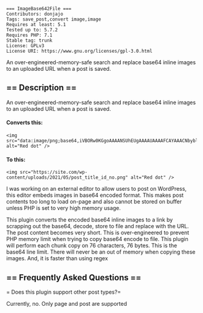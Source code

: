 ```
=== ImageBase642File ===
Contributors: donjajo
Tags: save_post,convert image,image
Requires at least: 5.1
Tested up to: 5.7.2
Requires PHP: 7.1
Stable tag: trunk
License: GPLv3
License URI: https://www.gnu.org/licenses/gpl-3.0.html
```

An over-engineered-memory-safe search and replace base64 inline images to an uploaded URL when a post is saved.

## == Description ==

An over-engineered-memory-safe search and replace base64 inline images to an uploaded URL when a post is saved.

#### Converts this:

```
<img src="data:image/png;base64,iVBORw0KGgoAAAANSUhEUgAAAAUAAAAFCAYAAACNbyblAAAAHElEQVQI12P4//8/w38GIAXDIBKE0DHxgljNBAAO9TXL0Y4OHwAAAABJRU5ErkJggg==" alt="Red dot" />
```

#### To this:
```
<img src="https://site.com/wp-content/uploads/2021/05/post_title_id_no.png" alt="Red dot" />
```

I was working on an external editor to allow users to post on WordPress, this editor embeds images in base64 encoded format. This makes post contents too long to load on-page and also cannot be stored on buffer unless PHP is set to very high memory usage.

This plugin converts the encoded base64 inline images to a link by scrapping out the base64, decode, store to file and replace with the URL. The post content becomes very short. This is over-engineered to prevent PHP memory limit when trying to copy base64 encode to file. This plugin will perform each chunk copy on 76 characters, 76 bytes. This is the base64 line limit. There will never be an out of memory when copying these images. 
And, it is faster than using regex

## == Frequently Asked Questions ==

= Does this plugin support other post types?=

Currently, no. Only page and post are supported
